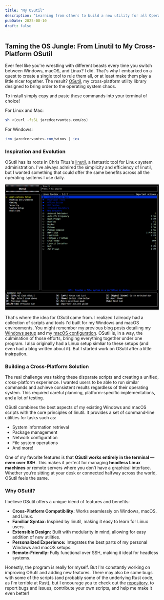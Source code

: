 ```yaml
---
title: "My OSutil"
description: "Learning from others to build a new utility for all Operating Systems"
pubDate: 2025-08-10
draft: false
---
```


## Taming the OS Jungle: From Linutil to My Cross-Platform OSutil

Ever feel like you're wrestling with different beasts every time you switch between Windows, macOS, and Linux? I did. That's why I embarked on a quest to create a single tool to rule them all, or at least make them play a little nicer together. The result? [OSutil](https://github.com/Jaredy899/osutil), my cross-platform utility library designed to bring order to the operating system chaos.

To install simply copy and paste these commands into your terminal of choice!

For Linux and Mac:

```bash
sh <(curl -fsSL jaredcervantes.com/os)
```

For Windows:

```powershell
irm jaredcervantes.com/winos | iex
```

### Inspiration and Evolution

OSutil has its roots in Chris Titus's [linutil](https://github.com/ChrisTitusTech/linutil), a fantastic tool for Linux system administration. I've always admired the simplicity and efficiency of linutil, but I wanted something that could offer the same benefits across all the operating systems I use daily.

![OSutil](https://github.com/Jaredy899/osutil/blob/main/.github/Linux.png?raw=true)

That's where the idea for OSutil came from. I realized I already had a collection of scripts and tools I'd built for my Windows and macOS environments. You might remember my previous blog posts detailing my [Windows setup](/blog/my-windows-setup) and my [macOS configuration](/blog/my-mac-setup). OSutil is, in a way, the culmination of those efforts, bringing everything together under one program. I also originally had a Linux setup simliar to these setups (and even had a blog written about it). But I started work on OSutil after a little insirpation.

### Building a Cross-Platform Solution

The real challenge was taking these disparate scripts and creating a unified, cross-platform experience. I wanted users to be able to run similar commands and achieve consistent results regardless of their operating system. This required careful planning, platform-specific implementations, and a lot of testing.

OSutil combines the best aspects of my existing Windows and macOS scripts with the core principles of linutil. It provides a set of command-line utilities for tasks such as:

* System information retrieval
* Package management
* Network configuration
* File system operations
* And more!

One of my favorite features is that **OSutil works entirely in the terminal — even over SSH**. This makes it perfect for managing **headless Linux machines** or remote servers where you don’t have a graphical interface. Whether you’re sitting at your desk or connected halfway across the world, OSutil feels the same.

### Why OSutil?

I believe OSutil offers a unique blend of features and benefits:

* **Cross-Platform Compatibility:** Works seamlessly on Windows, macOS, and Linux.
* **Familiar Syntax:** Inspired by linutil, making it easy to learn for Linux users.
* **Extensible Design:** Built with modularity in mind, allowing for easy addition of new utilities.
* **Personalized Experience:** Integrates the best parts of my personal Windows and macOS setups.
* **Remote-Friendly:** Fully functional over SSH, making it ideal for headless systems.

Honestly, the program is really for myself. But I'm constantly working on improving OSutil and adding new features. There may also be some bugs with some of the scripts (and probably some of the underlying Rust code, as I'm terrible at Rust), but I encourage you to check out the [repository](https://github.com/Jaredy899/osutil), to report bugs and issues, contribute your own scripts, and help me make it even better!
